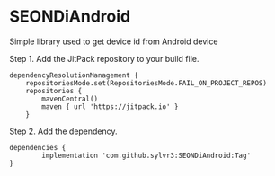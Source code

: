 # SEONDiAndroid
Simple library used to get device id from Android device

Step 1. Add the JitPack repository to your build file.

	dependencyResolutionManagement {
		repositoriesMode.set(RepositoriesMode.FAIL_ON_PROJECT_REPOS)
		repositories {
			mavenCentral()
			maven { url 'https://jitpack.io' }
		}

Step 2. Add the dependency.

    dependencies {
	        implementation 'com.github.sylvr3:SEONDiAndroid:Tag'
	}
